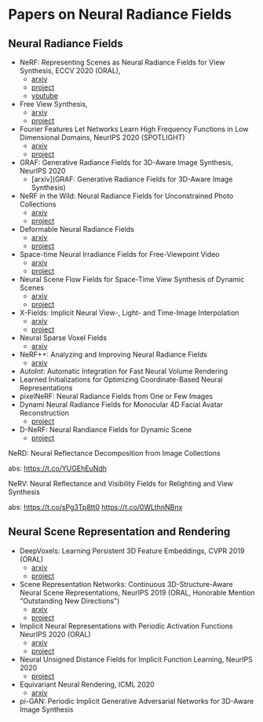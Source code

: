 # Papers on Neural Radiance Fields

## Neural Radiance Fields

* NeRF: Representing Scenes as Neural Radiance Fields for View Synthesis, ECCV 2020 (ORAL), 
  * [arxiv](https://arxiv.org/abs/2003.08934) 
  * [project](https://www.matthewtancik.com/nerf)
  * [youtube](https://www.youtube.com/watch?v=dPWLybp4LL0)
* Free View Synthesis, 
  * [arxiv](https://arxiv.org/abs/2008.05511)
  * [project](http://vladlen.info/publications/free-view-synthesis/)
* Fourier Features Let Networks Learn High Frequency Functions in Low Dimensional Domains, NeurIPS 2020 (SPOTLIGHT)
  * [arxiv](https://arxiv.org/abs/2006.10739)
  * [project](https://people.eecs.berkeley.edu/~bmild/fourfeat/)
* GRAF: Generative Radiance Fields for 3D-Aware Image Synthesis, NeurIPS 2020
  * [arxiv](GRAF: Generative Radiance Fields for 3D-Aware Image Synthesis)
* NeRF in the Wild: Neural Radiance Fields for Unconstrained Photo Collections
  * [arxiv](https://arxiv.org/abs/2008.02268)
  * [project](https://nerf-w.github.io/)
* Deformable Neural Radiance Fields
  * [arxiv](https://arxiv.org/abs/2011.12948)
  * [project](https://nerfies.github.io/)
* Space-time Neural Irradiance Fields for Free-Viewpoint Video
  * [arxiv](https://arxiv.org/abs/2011.12950)
  * [project](https://video-nerf.github.io/)
* Neural Scene Flow Fields for Space-Time View Synthesis of Dynamic Scenes
  * [arxiv](https://arxiv.org/abs/2011.13084)
  * [project](http://www.cs.cornell.edu/~zl548/NSFF/)
* X-Fields: Implicit Neural View-, Light- and Time-Image Interpolation
  * [arxiv](https://arxiv.org/abs/2010.00450)
  * [project](https://xfields.mpi-inf.mpg.de/)
* Neural Sparse Voxel Fields
  * [arxiv](https://arxiv.org/abs/2007.11571)
* NeRF++: Analyzing and Improving Neural Radiance Fields
  * [arxiv](https://arxiv.org/abs/2010.07492)
* AutoInt: Automatic Integration for Fast Neural Volume Rendering
* Learned Initializations for Optimizing Coordinate-Based Neural Representations
* pixelNeRF: Neural Radiance Fields from One or Few Images
* Dynami Neural Radiance Fields for Monocular 4D Facial Avatar Reconstruction
  * [project](https://gafniguy.github.io/4D-Facial-Avatars/)
* D-NeRF: Neural Randiance Fields for Dynamic Scene
  * [project](https://www.albertpumarola.com/research/D-NeRF/index.html)

NeRD: Neural Reflectance Decomposition from Image Collections

abs: https://t.co/YUGEhEuNdh

NeRV: Neural Reflectance and Visibility Fields for Relighting and View Synthesis

abs: https://t.co/sPg3Tp8tt0 https://t.co/0WLthnNBnx

## Neural Scene Representation and Rendering

* DeepVoxels: Learning Persistent 3D Feature Embeddings, CVPR 2019 (ORAL)
  * [arxiv](https://arxiv.org/abs/1812.01024)
  * [project](https://vsitzmann.github.io/deepvoxels/)
* Scene Representation Networks: Continuous 3D-Structure-Aware Neural Scene Representations, NeurIPS 2019 (ORAL, Honorable Mention "Outstanding New Directions")
  * [arxiv](https://arxiv.org/abs/1906.01618)
  * [project](https://vsitzmann.github.io/srns/)
* Implicit Neural Representations with Periodic Activation Functions NeurIPS 2020 (ORAL)
  * [arxiv](https://arxiv.org/abs/2006.09661)
  * [project](https://vsitzmann.github.io/siren/)
* Neural Unsigned Distance Fields for Implicit Function Learning, NeurIPS 2020
  * [project](http://virtualhumans.mpi-inf.mpg.de/ndf/)
* Equivariant Neural Rendering, ICML 2020
  * [arxiv](https://arxiv.org/abs/2006.07630)
* pi-GAN: Periodic Implicit Generative Adversarial Networks for 3D-Aware Image Synthesis
